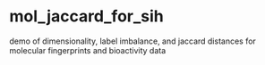 # mol_jaccard_for_sih
 
demo of dimensionality, label imbalance, and jaccard distances for molecular fingerprints and bioactivity data
